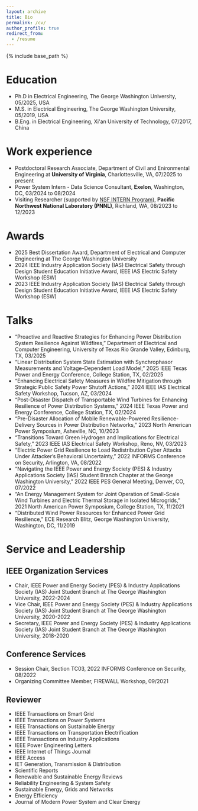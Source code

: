 ```yaml
---
layout: archive
title: Bio
permalink: /cv/
author_profile: true
redirect_from:
  - /resume
---
```


{% include base_path %}

# Education
* Ph.D in Electrical Engineering, The George Washington University, 05/2025, USA
* M.S. in Electrical Engineering, The George Washington University, 05/2019, USA
* B.Eng. in Electrical Engineering, Xi'an University of Technology, 07/2017, China

# Work experience
* Postdoctoral Research Associate, Department of Civil and Enironmental Engineering at **University of Virginia**, Charlottesville, VA, 07/2025 to present
* Power System Intern - Data Science Consultant, **Exelon**, Washington, DC, 03/2024 to 08/2024
* Visiting Researcher (supported by [NSF INTERN Program](https://www.nsf.gov/funding/opportunities/dcl-non-academic-research-internships-graduate-students-intern)), **Pacific Northwest National Laboratory (PNNL)**, Richland, WA, 08/2023 to 12/2023

# Awards
* 2025 Best Dissertation Award, Department of Electrical and Computer Engineering at The George Washington University
* 2024 IEEE Industry Application Society (IAS) Electrical Safety through Design Student Education Initiative Award, IEEE IAS Electric Safety Workshop (ESW)
* 2023 IEEE Industry Application Society (IAS) Electrical Safety through Design Student Education Initiative Award, IEEE IAS Electric Safety Workshop (ESW)

# Talks
* “Proactive and Reactive Strategies for Enhancing Power Distribution System Resilience Against Wildfires,” Department of Electrical and Computer Engineering, University of Texas Rio Grande Valley, Edinburg, TX, 03/2025
* “Linear Distribution System State Estimation with Synchrophasor Measurements and Voltage-Dependent Load Model,” 2025 IEEE Texas Power and Energy Conference, College Station, TX, 02/2025
* “Enhancing Electrical Safety Measures in Wildfire Mitigation through Strategic Public Safety Power Shutoff Actions,” 2024 IEEE IAS Electrical Safety Workshop, Tucson, AZ, 03/2024
* “Post-Disaster Dispatch of Transportable Wind Turbines for Enhancing Resilience of Power Distribution Systems,” 2024 IEEE Texas Power and Energy Conference, College Station, TX, 02/2024
* “Pre-Disaster Allocation of Mobile Renewable-Powered Resilience-Delivery Sources in Power Distribution Networks,” 2023 North American Power Symposium, Asheville, NC, 10/2023
* “Transitions Toward Green Hydrogen and Implications for Electrical Safety,” 2023 IEEE IAS Electrical Safety Workshop, Reno, NV, 03/2023
* “Electric Power Grid Resilience to Load Redistribution Cyber Attacks Under Attacker’s Behavioral Uncertainty,” 2022 INFORMS Conference on Security, Arlington, VA, 08/2022
* “Navigating the IEEE Power and Energy Society (PES) & Industry Applications Society (IAS) Student Branch Chapter at the George Washington University,” 2022 IEEE PES General Meeting, Denver, CO, 07/2022
* “An Energy Management System for Joint Operation of Small-Scale Wind Turbines and Electric Thermal Storage in Isolated Microgrids,” 2021 North American Power Symposium, College Station, TX, 11/2021
* “Distributed Wind Power Resources for Enhanced Power Grid Resilience,” ECE Research Blitz, George Washington University, Washington, DC, 11/2019

# Service and Leadership
## IEEE Organization Services
* Chair, IEEE Power and Energy Society (PES) & Industry Applications Society (IAS) Joint Student Branch at The George Washington University, 2022-2024
* Vice Chair, IEEE Power and Energy Society (PES) & Industry Applications Society (IAS) Joint Student Branch at The George Washington University, 2020-2022
* Secretary, IEEE Power and Energy Society (PES) & Industry Applications Society (IAS) Joint Student Branch at The George Washington University, 2018-2020

## Conference Services
* Session Chair, Section TC03, 2022 INFORMS Conference on Security, 08/2022
* Organizing Committee Member, FIREWALL Workshop, 09/2021

## Reviewer
* IEEE Transactions on Smart Grid
* IEEE Transactions on Power Systems
* IEEE Transactions on Sustainable Energy
* IEEE Transactions on Transportation Electrification
* IEEE Transactions on Industry Applications
* IEEE Power Engineering Letters
* IEEE Internet of Things Journal
* IEEE Access
* IET Generation, Transmission & Distribution
* Scientific Reports
* Renewable and Sustainable Energy Reviews
* Reliability Engineering & System Safety
* Sustainable Energy, Grids and Networks
* Energy Efficiency
* Journal of Modern Power System and Clear Energy


  

